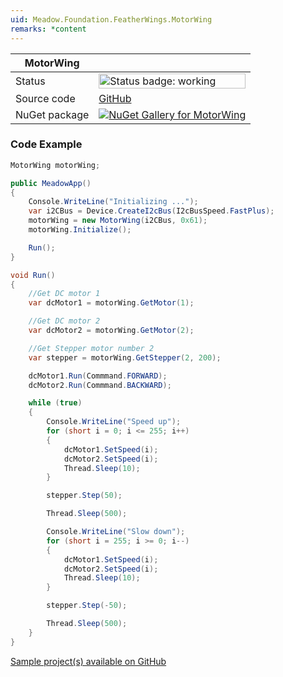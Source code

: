 ```yaml
---
uid: Meadow.Foundation.FeatherWings.MotorWing
remarks: *content
---
```


| MotorWing | |
|--------|--------|
| Status | <img src="https://img.shields.io/badge/Working-brightgreen" style="width: auto; height: -webkit-fill-available;" alt="Status badge: working" /> |
| Source code | [GitHub](https://github.com/WildernessLabs/Meadow.Foundation.FeatherWings/tree/main/Source/MotorWing) |
| NuGet package | <a href="https://www.nuget.org/packages/Meadow.Foundation.FeatherWings.MotorWing/" target="_blank"><img src="https://img.shields.io/nuget/v/Meadow.Foundation.FeatherWings.MotorWing.svg?label=Meadow.Foundation.FeatherWings.MotorWing" alt="NuGet Gallery for MotorWing" /></a> |

### Code Example

```csharp
MotorWing motorWing;

public MeadowApp()
{
    Console.WriteLine("Initializing ...");
    var i2CBus = Device.CreateI2cBus(I2cBusSpeed.FastPlus);
    motorWing = new MotorWing(i2CBus, 0x61);
    motorWing.Initialize();

    Run();
}

void Run()
{
    //Get DC motor 1
    var dcMotor1 = motorWing.GetMotor(1);

    //Get DC motor 2
    var dcMotor2 = motorWing.GetMotor(2);

    //Get Stepper motor number 2
    var stepper = motorWing.GetStepper(2, 200);

    dcMotor1.Run(Commmand.FORWARD);
    dcMotor2.Run(Commmand.BACKWARD);

    while (true)
    {
        Console.WriteLine("Speed up");
        for (short i = 0; i <= 255; i++)
        {
            dcMotor1.SetSpeed(i);
            dcMotor2.SetSpeed(i);
            Thread.Sleep(10);
        }

        stepper.Step(50);

        Thread.Sleep(500);

        Console.WriteLine("Slow down");
        for (short i = 255; i >= 0; i--)
        {
            dcMotor1.SetSpeed(i);
            dcMotor2.SetSpeed(i);
            Thread.Sleep(10);
        }

        stepper.Step(-50);

        Thread.Sleep(500);
    }
}

```

[Sample project(s) available on GitHub](https://github.com/WildernessLabs/Meadow.Foundation.FeatherWings/tree/main/Source/MotorWing)

